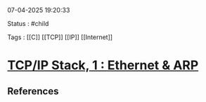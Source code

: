 07-04-2025 19:20:33

Status : #child 

Tags : [[C]] [[TCP]] [[IP]] [[Internet]]

# [TCP/IP Stack, 1 : Ethernet & ARP](https://www.saminiir.com/lets-code-tcp-ip-stack-1-ethernet-arp/)



## References


